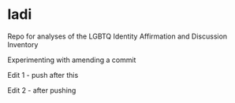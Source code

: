 # ladi
Repo for analyses of the LGBTQ Identity Affirmation and Discussion Inventory

Experimenting with amending a commit

Edit 1 - push after this

Edit 2 - after pushing